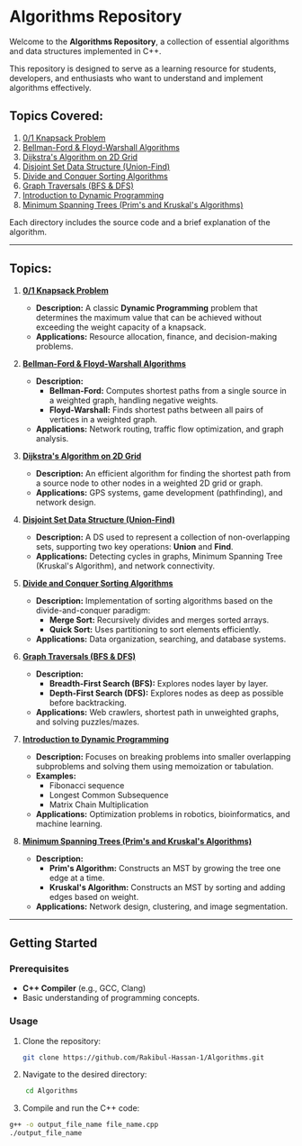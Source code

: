 # Algorithms Repository

Welcome to the **Algorithms Repository**, a collection of essential algorithms and data structures implemented in C++.

This repository is designed to serve as a learning resource for students, developers, and enthusiasts who want to understand and implement algorithms effectively.

## Topics Covered:
1. [0/1 Knapsack Problem](01_0_1_Knapsack/README.md)
2. [Bellman-Ford & Floyd-Warshall Algorithms](02_Bellman_Ford_Floyd_Warshall/README.md)
3. [Dijkstra's Algorithm on 2D Grid](03_Dijkstra_2D_Grid/README.md)
4. [Disjoint Set Data Structure (Union-Find)](04_Disjoint_Set/README.md)
5. [Divide and Conquer Sorting Algorithms](05_Divide_Conquer_Sorting/README.md)
6. [Graph Traversals (BFS & DFS)](06_Graph_Traversal/README.md)
7. [Introduction to Dynamic Programming](07_Dynamic_Programming/README.md)
8. [Minimum Spanning Trees (Prim's and Kruskal's Algorithms)](08_MST_Prims_Kruskal/README.md)

Each directory includes the source code and a brief explanation of the algorithm.

---

## Topics:

1. **[0/1 Knapsack Problem](01_0_1_Knapsack/README.md)**
   - **Description:** A classic **Dynamic Programming** problem that determines the maximum value that can be achieved without exceeding the weight capacity of a knapsack.
   - **Applications:** Resource allocation, finance, and decision-making problems.

2. **[Bellman-Ford & Floyd-Warshall Algorithms](02_Bellman_Ford_Floyd_Warshall/README.md)**
   - **Description:**
     - **Bellman-Ford:** Computes shortest paths from a single source in a weighted graph, handling negative weights.
     - **Floyd-Warshall:** Finds shortest paths between all pairs of vertices in a weighted graph.
   - **Applications:** Network routing, traffic flow optimization, and graph analysis.

3. **[Dijkstra's Algorithm on 2D Grid](03_Dijkstra_2D_Grid/README.md)**
   - **Description:** An efficient algorithm for finding the shortest path from a source node to other nodes in a weighted 2D grid or graph.
   - **Applications:** GPS systems, game development (pathfinding), and network design.

4. **[Disjoint Set Data Structure (Union-Find)](04_Disjoint_Set/README.md)**
   - **Description:** A DS used to represent a collection of non-overlapping sets, supporting two key operations: **Union** and **Find**.
   - **Applications:** Detecting cycles in graphs, Minimum Spanning Tree (Kruskal's Algorithm), and network connectivity.

5. **[Divide and Conquer Sorting Algorithms](05_Divide_Conquer_Sorting/README.md)**
   - **Description:** Implementation of sorting algorithms based on the divide-and-conquer paradigm:
     - **Merge Sort:** Recursively divides and merges sorted arrays.
     - **Quick Sort:** Uses partitioning to sort elements efficiently.
   - **Applications:** Data organization, searching, and database systems.

6. **[Graph Traversals (BFS & DFS)](06_Graph_Traversal/README.md)**
   - **Description:**
     - **Breadth-First Search (BFS):** Explores nodes layer by layer.
     - **Depth-First Search (DFS):** Explores nodes as deep as possible before backtracking.
   - **Applications:** Web crawlers, shortest path in unweighted graphs, and solving puzzles/mazes.

7. **[Introduction to Dynamic Programming](07_Dynamic_Programming/README.md)**
   - **Description:** Focuses on breaking problems into smaller overlapping subproblems and solving them using memoization or tabulation.
   - **Examples:**
     - Fibonacci sequence
     - Longest Common Subsequence
     - Matrix Chain Multiplication
   - **Applications:** Optimization problems in robotics, bioinformatics, and machine learning.

8. **[Minimum Spanning Trees (Prim's and Kruskal's Algorithms)](08_MST_Prims_Kruskal/README.md)**
   - **Description:**
     - **Prim's Algorithm:** Constructs an MST by growing the tree one edge at a time.
     - **Kruskal's Algorithm:** Constructs an MST by sorting and adding edges based on weight.
   - **Applications:** Network design, clustering, and image segmentation.

---

## Getting Started

### Prerequisites
- **C++ Compiler** (e.g., GCC, Clang)
- Basic understanding of programming concepts.

### Usage
1. Clone the repository:
   ```bash
   git clone https://github.com/Rakibul-Hassan-1/Algorithms.git
2. Navigate to the desired directory:
```bash
    cd Algorithms
```
3. Compile and run the C++ code:
```bash
g++ -o output_file_name file_name.cpp
./output_file_name
